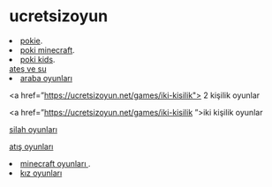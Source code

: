 # ucretsizoyun

<li><a href="http://pokigame.net">pokie</a>.</li>
<li><a href="http://www.pokigame.net/games/minecraft-games">poki minecraft</a>.</li>
<li><a href="http://www.pokigame.net/boy-games">poki kids</a>.</li>
<a href=”https://ucretsizoyun.net/games/ates-ve-su”>ateş ve su</a>

<li><a href=”https://ucretsizoyun.net/araba-oyunlari”> araba oyunları</a> </li>

<a href=”https://ucretsizoyun.net/games/iki-kisilik"> 2 kişilik oyunlar </a>

<a href=”https://ucretsizoyun.net/games/iki-kisilik ”>iki kişilik oyunlar</a>

<a href=”https://ucretsizoyun.net/games/silah rel=”dofollow”>silah oyunları</a>

<a href=”https://ucretsizoyun.net/games/atis rel=”dofollow”>atış oyunları</a>


<li><a href="https://ucretsizoyun.net/games/minecraft"> minecraft oyunları </a>.</li>

 <li><a href="https://ucretsizoyun.net/kiz-oyunlari">kız oyunları</a></li>

